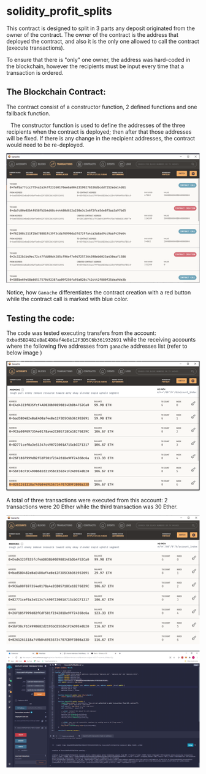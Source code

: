 # solidity_profit_splits

This contract is designed to split in 3 parts any deposit originated from the owner of the contract. The owner of the contract is the address that deployed the contract, and also it is the only one allowed to call the contract (execute transactions).

To ensure that there is "only" one owner, the address was hard-coded in the blockchain, however the recipients must be input every time that a transaction is ordered.

## The Blockchain Contract:

The contract consist of a constructor function, 2 defined functions and one fallback function.

&ensp; The constructor function is used to define the addresses of the three recipients when the contract is deployed; then after that those addresses will be fixed. If there is any change in the recipient addresses, the contract would need to be re-deployed. 

![contract creation and call](Images/contract_creation_and_call.png)

Notice, how `Ganache` differentiates the contract creation with a red button while the contract call is marked with blue color. 

## Testing the code:

The code was tested executing transfers from the account: `0xbad5BD482eBaE4D8af4eBe12F3D5C6b361932691` while the receiving accounts where the following five addresses from `ganache` addresses list (refer to below image ) 

![balances after tx](Images/after_2_txs.png)

A total of three transactions were executed from this account: 2 transactions were 20 Ether while the third transaction was 30 Ether.

![balances after tx](Images/balance_after_txs.png)

![video of transaction test](Images/ass_prof_split_in_action.gif)



